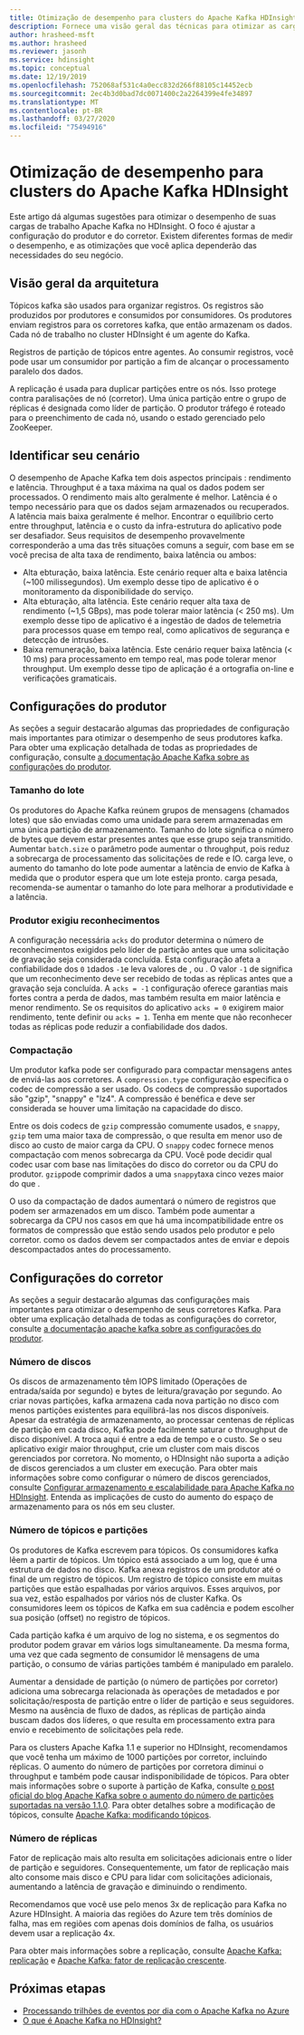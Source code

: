 ```yaml
---
title: Otimização de desempenho para clusters do Apache Kafka HDInsight
description: Fornece uma visão geral das técnicas para otimizar as cargas de trabalho apache kafka no Azure HDInsight.
author: hrasheed-msft
ms.author: hrasheed
ms.reviewer: jasonh
ms.service: hdinsight
ms.topic: conceptual
ms.date: 12/19/2019
ms.openlocfilehash: 752068af531c4a0ecc832d266f88105c14452ecb
ms.sourcegitcommit: 2ec4b3d0bad7dc0071400c2a2264399e4fe34897
ms.translationtype: MT
ms.contentlocale: pt-BR
ms.lasthandoff: 03/27/2020
ms.locfileid: "75494916"
---
```

# <a name="performance-optimization-for-apache-kafka-hdinsight-clusters"></a>Otimização de desempenho para clusters do Apache Kafka HDInsight

Este artigo dá algumas sugestões para otimizar o desempenho de suas cargas de trabalho Apache Kafka no HDInsight. O foco é ajustar a configuração do produtor e do corretor. Existem diferentes formas de medir o desempenho, e as otimizações que você aplica dependerão das necessidades do seu negócio.

## <a name="architecture-overview"></a>Visão geral da arquitetura

Tópicos kafka são usados para organizar registros. Os registros são produzidos por produtores e consumidos por consumidores. Os produtores enviam registros para os corretores kafka, que então armazenam os dados. Cada nó de trabalho no cluster HDInsight é um agente do Kafka.

Registros de partição de tópicos entre agentes. Ao consumir registros, você pode usar um consumidor por partição a fim de alcançar o processamento paralelo dos dados.

A replicação é usada para duplicar partições entre os nós. Isso protege contra paralisações de nó (corretor). Uma única partição entre o grupo de réplicas é designada como líder de partição. O produtor tráfego é roteado para o preenchimento de cada nó, usando o estado gerenciado pelo ZooKeeper.

## <a name="identify-your-scenario"></a>Identificar seu cenário

O desempenho de Apache Kafka tem dois aspectos principais : rendimento e latência. Throughput é a taxa máxima na qual os dados podem ser processados. O rendimento mais alto geralmente é melhor. Latência é o tempo necessário para que os dados sejam armazenados ou recuperados. A latência mais baixa geralmente é melhor. Encontrar o equilíbrio certo entre throughput, latência e o custo da infra-estrutura do aplicativo pode ser desafiador. Seus requisitos de desempenho provavelmente corresponderão a uma das três situações comuns a seguir, com base em se você precisa de alta taxa de rendimento, baixa latência ou ambos:

* Alta ebturação, baixa latência. Este cenário requer alta e baixa latência (~100 milissegundos). Um exemplo desse tipo de aplicativo é o monitoramento da disponibilidade do serviço.
* Alta ebturação, alta latência. Este cenário requer alta taxa de rendimento (~1,5 GBps), mas pode tolerar maior latência (< 250 ms). Um exemplo desse tipo de aplicativo é a ingestão de dados de telemetria para processos quase em tempo real, como aplicativos de segurança e detecção de intrusões.
* Baixa remuneração, baixa latência. Este cenário requer baixa latência (< 10 ms) para processamento em tempo real, mas pode tolerar menor throughput. Um exemplo desse tipo de aplicação é a ortografia on-line e verificações gramaticais.

## <a name="producer-configurations"></a>Configurações do produtor

As seções a seguir destacarão algumas das propriedades de configuração mais importantes para otimizar o desempenho de seus produtores kafka. Para obter uma explicação detalhada de todas as propriedades de configuração, consulte [a documentação Apache Kafka sobre as configurações do produtor](https://kafka.apache.org/documentation/#producerconfigs).

### <a name="batch-size"></a>Tamanho do lote

Os produtores do Apache Kafka reúnem grupos de mensagens (chamados lotes) que são enviadas como uma unidade para serem armazenadas em uma única partição de armazenamento. Tamanho do lote significa o número de bytes que devem estar presentes antes que esse grupo seja transmitido. Aumentar `batch.size` o parâmetro pode aumentar o throughput, pois reduz a sobrecarga de processamento das solicitações de rede e IO. carga leve, o aumento do tamanho do lote pode aumentar a latência de envio de Kafka à medida que o produtor espera que um lote esteja pronto. carga pesada, recomenda-se aumentar o tamanho do lote para melhorar a produtividade e a latência.

### <a name="producer-required-acknowledgments"></a>Produtor exigiu reconhecimentos

A configuração necessária `acks` do produtor determina o número de reconhecimentos exigidos pelo líder de partição antes que uma solicitação de gravação seja considerada concluída. Esta configuração afeta a confiabilidade dos `0` `1`dados `-1`e leva valores de , ou . O valor `-1` de significa que um reconhecimento deve ser recebido de todas as réplicas antes que a gravação seja concluída. A `acks = -1` configuração oferece garantias mais fortes contra a perda de dados, mas também resulta em maior latência e menor rendimento. Se os requisitos do aplicativo `acks = 0` exigirem maior rendimento, tente definir ou `acks = 1`. Tenha em mente que não reconhecer todas as réplicas pode reduzir a confiabilidade dos dados.

### <a name="compression"></a>Compactação

Um produtor kafka pode ser configurado para compactar mensagens antes de enviá-las aos corretores. A `compression.type` configuração especifica o codec de compressão a ser usado. Os codecs de compressão suportados são "gzip", "snappy" e "lz4". A compressão é benéfica e deve ser considerada se houver uma limitação na capacidade do disco.

Entre os dois codecs de `gzip` compressão comumente usados, e `snappy`, `gzip` tem uma maior taxa de compressão, o que resulta em menor uso de disco ao custo de maior carga da CPU. O `snappy` codec fornece menos compactação com menos sobrecarga da CPU. Você pode decidir qual codec usar com base nas limitações do disco do corretor ou da CPU do produtor. `gzip`pode comprimir dados a uma `snappy`taxa cinco vezes maior do que .

O uso da compactação de dados aumentará o número de registros que podem ser armazenados em um disco. Também pode aumentar a sobrecarga da CPU nos casos em que há uma incompatibilidade entre os formatos de compressão que estão sendo usados pelo produtor e pelo corretor. como os dados devem ser compactados antes de enviar e depois descompactados antes do processamento.

## <a name="broker-settings"></a>Configurações do corretor

As seções a seguir destacarão algumas das configurações mais importantes para otimizar o desempenho de seus corretores Kafka. Para obter uma explicação detalhada de todas as configurações do corretor, consulte [a documentação apache kafka sobre as configurações do produtor](https://kafka.apache.org/documentation/#producerconfigs).

### <a name="number-of-disks"></a>Número de discos

Os discos de armazenamento têm IOPS limitado (Operações de entrada/saída por segundo) e bytes de leitura/gravação por segundo. Ao criar novas partições, kafka armazena cada nova partição no disco com menos partições existentes para equilibrá-las nos discos disponíveis. Apesar da estratégia de armazenamento, ao processar centenas de réplicas de partição em cada disco, Kafka pode facilmente saturar o throughput de disco disponível. A troca aqui é entre a eda de tempo e o custo. Se o seu aplicativo exigir maior throughput, crie um cluster com mais discos gerenciados por corretora. No momento, o HDInsight não suporta a adição de discos gerenciados a um cluster em execução. Para obter mais informações sobre como configurar o número de discos gerenciados, consulte [Configurar armazenamento e escalabilidade para Apache Kafka no HDInsight](apache-kafka-scalability.md). Entenda as implicações de custo do aumento do espaço de armazenamento para os nós em seu cluster.

### <a name="number-of-topics-and-partitions"></a>Número de tópicos e partições

Os produtores de Kafka escrevem para tópicos. Os consumidores kafka lêem a partir de tópicos. Um tópico está associado a um log, que é uma estrutura de dados no disco. Kafka anexa registros de um produtor até o final de um registro de tópicos. Um registro de tópico consiste em muitas partições que estão espalhadas por vários arquivos. Esses arquivos, por sua vez, estão espalhados por vários nós de cluster Kafka. Os consumidores leem os tópicos de Kafka em sua cadência e podem escolher sua posição (offset) no registro de tópicos.

Cada partição kafka é um arquivo de log no sistema, e os segmentos do produtor podem gravar em vários logs simultaneamente. Da mesma forma, uma vez que cada segmento de consumidor lê mensagens de uma partição, o consumo de várias partições também é manipulado em paralelo.

Aumentar a densidade de partição (o número de partições por corretor) adiciona uma sobrecarga relacionada às operações de metadados e por solicitação/resposta de partição entre o líder de partição e seus seguidores. Mesmo na ausência de fluxo de dados, as réplicas de partição ainda buscam dados dos líderes, o que resulta em processamento extra para envio e recebimento de solicitações pela rede.

Para os clusters Apache Kafka 1.1 e superior no HDInsight, recomendamos que você tenha um máximo de 1000 partições por corretor, incluindo réplicas. O aumento do número de partições por corretora diminui o throughput e também pode causar indisponibilidade de tópicos. Para obter mais informações sobre o suporte à partição de Kafka, consulte [o post oficial do blog Apache Kafka sobre o aumento do número de partições suportadas na versão 1.1.0](https://blogs.apache.org/kafka/entry/apache-kafka-supports-more-partitions). Para obter detalhes sobre a modificação de tópicos, consulte [Apache Kafka: modificando tópicos](https://kafka.apache.org/documentation/#basic_ops_modify_topic).

### <a name="number-of-replicas"></a>Número de réplicas

Fator de replicação mais alto resulta em solicitações adicionais entre o líder de partição e seguidores. Consequentemente, um fator de replicação mais alto consome mais disco e CPU para lidar com solicitações adicionais, aumentando a latência de gravação e diminuindo o rendimento.

Recomendamos que você use pelo menos 3x de replicação para Kafka no Azure HDInsight. A maioria das regiões do Azure tem três domínios de falha, mas em regiões com apenas dois domínios de falha, os usuários devem usar a replicação 4x.

Para obter mais informações sobre a replicação, consulte [Apache Kafka: replicação](https://kafka.apache.org/documentation/#replication) e [Apache Kafka: fator de replicação crescente](https://kafka.apache.org/documentation/#basic_ops_increase_replication_factor).

## <a name="next-steps"></a>Próximas etapas

* [Processando trilhões de eventos por dia com o Apache Kafka no Azure](https://azure.microsoft.com/blog/processing-trillions-of-events-per-day-with-apache-kafka-on-azure/)
* [O que é Apache Kafka no HDInsight?](apache-kafka-introduction.md)
